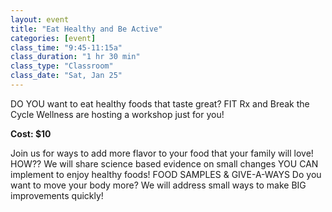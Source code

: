 ```yaml
---
layout: event
title: "Eat Healthy and Be Active"
categories: [event]
class_time: "9:45-11:15a"
class_duration: "1 hr 30 min"
class_type: "Classroom"
class_date: "Sat, Jan 25"
---
```

DO YOU want to eat healthy foods that taste great?
FIT Rx and Break the Cycle Wellness are hosting a workshop just for you!

**Cost: $10**

Join us for ways to add more flavor to your food that your family will love!
HOW??
We will share science based evidence on small changes YOU CAN implement to enjoy healthy foods!  FOOD SAMPLES & GIVE-A-WAYS
Do you want to move your body more? We will address small ways to make BIG improvements quickly!